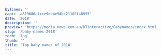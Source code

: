 ```yaml
---
bylines: ''
capi: 'a819686afcce9de4e9dbc21102f48955'
date: '2018'
description: ''
preview: 'https://media.news.com.au/DTinteractive/Babynames/index.html'
slug: '/baby-names-2018'
tech: 'Jpg'
thumb: ''
title: 'Top baby names of 2018'
---
```

